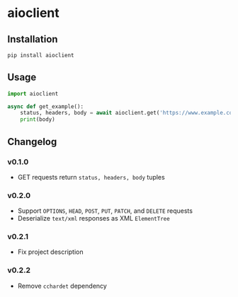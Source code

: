aioclient
===

Installation
---

```sh
pip install aioclient
```

Usage
---

```python
import aioclient

async def get_example():
    status, headers, body = await aioclient.get('https://www.example.com/')
    print(body)
```

Changelog
---

### v0.1.0

* GET requests return `status, headers, body` tuples


### v0.2.0

* Support `OPTIONS`, `HEAD`, `POST`, `PUT`, `PATCH`, and `DELETE` requests
* Deserialize `text/xml` responses as XML `ElementTree`

### v0.2.1

* Fix project description

### v0.2.2

* Remove `cchardet` dependency
